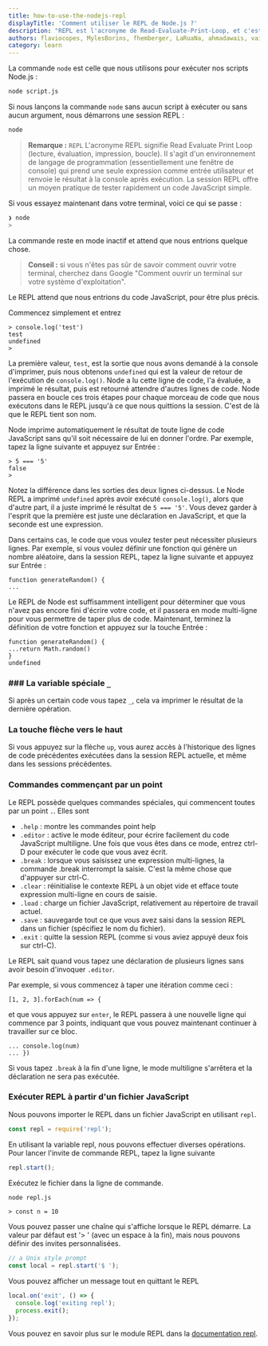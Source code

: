 ```yaml
---
title: how-to-use-the-nodejs-repl
displayTitle: 'Comment utiliser le REPL de Node.js ?'
description: "REPL est l'acronyme de Read-Evaluate-Print-Loop, et c'est un excellent moyen d'explorer rapidement les fonctionnalités de Node.js."
authors: flaviocopes, MylesBorins, fhemberger, LaRuaNa, ahmadawais, vaishnav-mk, augustinmauroy
category: learn
---
```


La commande `node` est celle que nous utilisons pour exécuter nos scripts Node.js :

```bash
node script.js
```

Si nous lançons la commande `node` sans aucun script à exécuter ou sans aucun argument, nous démarrons une session REPL :

```bash
node
```

> <b>Remarque :</b> <code>REPL</code> L'acronyme REPL signifie Read Evaluate Print Loop (lecture, évaluation, impression, boucle). Il s'agit d'un environnement de langage de programmation (essentiellement une fenêtre de console) qui prend une seule expression comme entrée utilisateur et renvoie le résultat à la console après exécution. La session REPL offre un moyen pratique de tester rapidement un code JavaScript simple.

Si vous essayez maintenant dans votre terminal, voici ce qui se passe :

```bash
❯ node
>
```

La commande reste en mode inactif et attend que nous entrions quelque chose.

> <b>Conseil :</b> si vous n'êtes pas sûr de savoir comment ouvrir votre terminal, cherchez dans Google "Comment ouvrir un terminal sur votre système d'exploitation".

Le REPL attend que nous entrions du code JavaScript, pour être plus précis.

Commencez simplement et entrez

```console
> console.log('test')
test
undefined
>
```

La première valeur, `test`, est la sortie que nous avons demandé à la console d'imprimer, puis nous obtenons `undefined` qui est la valeur de retour de l'exécution de `console.log()`.
Node a lu cette ligne de code, l'a évaluée, a imprimé le résultat, puis est retourné attendre d'autres lignes de code. Node passera en boucle ces trois étapes pour chaque morceau de code que nous exécutons dans le REPL jusqu'à ce que nous quittions la session. C'est de là que le REPL tient son nom.

Node imprime automatiquement le résultat de toute ligne de code JavaScript sans qu'il soit nécessaire de lui en donner l'ordre. Par exemple, tapez la ligne suivante et appuyez sur Entrée :

```console
> 5 === '5'
false
>
```

Notez la différence dans les sorties des deux lignes ci-dessus. Le Node REPL a imprimé `undefined` après avoir exécuté `console.log()`, alors que d'autre part, il a juste imprimé le résultat de `5 === '5'`. Vous devez garder à l'esprit que la première est juste une déclaration en JavaScript, et que la seconde est une expression.

Dans certains cas, le code que vous voulez tester peut nécessiter plusieurs lignes. Par exemple, si vous voulez définir une fonction qui génère un nombre aléatoire, dans la session REPL, tapez la ligne suivante et appuyez sur Entrée :

```console
function generateRandom() {
...
```

Le REPL de Node est suffisamment intelligent pour déterminer que vous n'avez pas encore fini d'écrire votre code, et il passera en mode multi-ligne pour vous permettre de taper plus de code. Maintenant, terminez la définition de votre fonction et appuyez sur la touche Entrée :

```console
function generateRandom() {
...return Math.random()
}
undefined
```

### ### La variable spéciale `_`

Si après un certain code vous tapez `_`, cela va imprimer le résultat de la dernière opération.

### La touche flèche vers le haut

Si vous appuyez sur la flèche `up`, vous aurez accès à l'historique des lignes de code précédentes exécutées dans la session REPL actuelle, et même dans les sessions précédentes.

### Commandes commençant par un point

Le REPL possède quelques commandes spéciales, qui commencent toutes par un point `.`. Elles sont

* `.help` : montre les commandes point help
* `.editor` : active le mode éditeur, pour écrire facilement du code JavaScript multiligne. Une fois que vous êtes dans ce mode, entrez ctrl-D pour exécuter le code que vous avez écrit.
* `.break` : lorsque vous saisissez une expression multi-lignes, la commande .break interrompt la saisie. C'est la même chose que d'appuyer sur ctrl-C.
* `.clear` : réinitialise le contexte REPL à un objet vide et efface toute expression multi-ligne en cours de saisie.
* `.load` : charge un fichier JavaScript, relativement au répertoire de travail actuel.
* `.save` : sauvegarde tout ce que vous avez saisi dans la session REPL dans un fichier (spécifiez le nom du fichier).
* `.exit` : quitte la session REPL (comme si vous aviez appuyé deux fois sur ctrl-C).

Le REPL sait quand vous tapez une déclaration de plusieurs lignes sans avoir besoin d'invoquer `.editor`.

Par exemple, si vous commencez à taper une itération comme ceci :

```console
[1, 2, 3].forEach(num => {
```

et que vous appuyez sur `enter`, le REPL passera à une nouvelle ligne qui commence par 3 points, indiquant que vous pouvez maintenant continuer à travailler sur ce bloc.

```console
... console.log(num)
... })
```

Si vous tapez `.break` à la fin d'une ligne, le mode multiligne s'arrêtera et la déclaration ne sera pas exécutée.

### Exécuter REPL à partir d'un fichier JavaScript

Nous pouvons importer le REPL dans un fichier JavaScript en utilisant `repl`.

```js
const repl = require('repl');
```

En utilisant la variable repl, nous pouvons effectuer diverses opérations.
Pour lancer l'invite de commande REPL, tapez la ligne suivante

```js
repl.start();
```

Exécutez le fichier dans la ligne de commande.

```bash
node repl.js
```

```console
> const n = 10
```

Vous pouvez passer une chaîne qui s'affiche lorsque le REPL démarre. La valeur par défaut est '> ' (avec un espace à la fin), mais nous pouvons définir des invites personnalisées.

```js
// a Unix style prompt
const local = repl.start('$ ');
```

Vous pouvez afficher un message tout en quittant le REPL

```js
local.on('exit', () => {
  console.log('exiting repl');
  process.exit();
});
```

Vous pouvez en savoir plus sur le module REPL dans la [documentation repl](/api/repl/).
